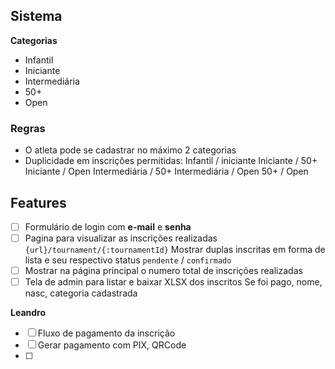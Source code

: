 ## Sistema

**Categorias**

- Infantil
- Iniciante
- Intermediária
- 50+
- Open

### Regras

- O atleta pode se cadastrar no máximo 2 categorias
- Duplicidade em inscrições permitidas:
  Infantil / iniciante
  Iniciante / 50+
  Iniciante / Open
  Intermediária / 50+
  Intermediária / Open
  50+ / Open

## Features

- [ ] Formulário de login com **e-mail** e **senha**
- [ ] Pagina para visualizar as inscrições realizadas
      `{url}/tournament/{:tournamentId}`
      Mostrar duplas inscritas em forma de lista e seu respectivo status `pendente` / `confirmado`
- [ ] Mostrar na página principal o numero total de inscrições realizadas
- [ ] Tela de admin para listar e baixar XLSX dos inscritos
      Se foi pago, nome, nasc, categoria cadastrada

**Leandro**

- [ ] Fluxo de pagamento da inscrição
- [ ] Gerar pagamento com PIX, QRCode
- [ ]

